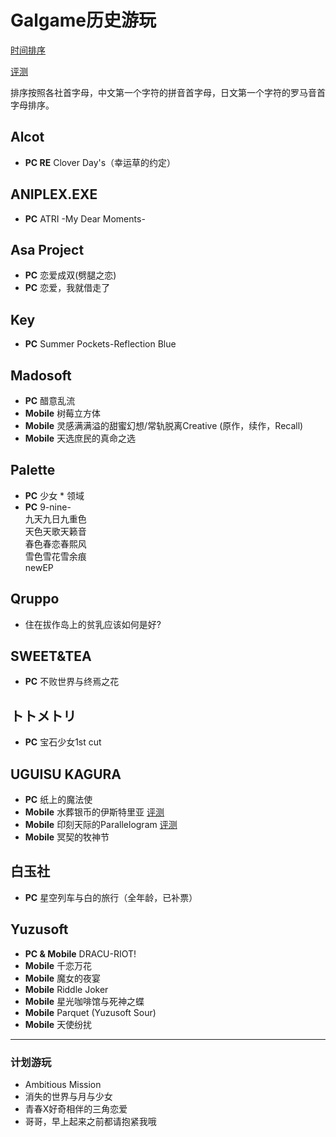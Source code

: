 # Galgame历史游玩   
[时间排序](https://github.com/FSF0912/GalgamePlay/blob/main/TimeSorting.md)

[评测](https://github.com/FSF0912/GalgamePlay/wiki)

排序按照各社首字母，中文第一个字符的拼音首字母，日文第一个字符的罗马音首字母排序。

## Alcot
- **PC RE** Clover Day's（幸运草的约定）

## ANIPLEX.EXE
- **PC** ATRI -My Dear Moments-

## Asa Project
- **PC** 恋爱成双(劈腿之恋)
- **PC** 恋爱，我就借走了

## Key
- **PC** Summer Pockets-Reflection Blue

## Madosoft
- **PC** 醋意乱流
- **Mobile** 树莓立方体
- **Mobile** 灵感满满溢的甜蜜幻想/常轨脱离Creative
 (原作，续作，Recall)
- **Mobile** 天选庶民的真命之选

## Palette
- **PC** 少女 * 领域
- **PC** 9-nine-
  <br>九天九日九重色
  <br>天色天歌天籁音
  <br>春色春恋春熙风
  <br>雪色雪花雪余痕
  <br>newEP

## Qruppo
- 住在拔作岛上的贫乳应该如何是好?

## SWEET&TEA
- **PC** 不败世界与终焉之花

## トトメトリ
- **PC** 宝石少女1st cut

## UGUISU KAGURA
- **PC** 纸上的魔法使
- **Mobile** 水葬银币的伊斯特里亚 [评测](https://github.com/FSF0912/GalgamePlay/wiki/UGUISU-KAGURA#%E6%B0%B4%E8%91%AC%E9%93%B6%E8%B4%A8%E7%9A%84%E4%BC%8A%E6%96%AF%E7%89%B9%E9%87%8C%E4%BA%9A)
- **Mobile** 印刻天际的Parallelogram [评测](https://github.com/FSF0912/GalgamePlay/wiki/UGUISU-KAGURA#%E5%8D%B0%E5%88%BB%E5%A4%A9%E9%99%85%E7%9A%84parallelogram)
- **Mobile** 冥契的牧神节

## 白玉社
- **PC** 星空列车与白的旅行（全年龄，已补票）

## Yuzusoft
- **PC & Mobile** DRACU-RIOT!
- **Mobile** 千恋万花
- **Mobile** 魔女的夜宴
- **Mobile** Riddle Joker
- **Mobile** 星光咖啡馆与死神之蝶
- **Mobile** Parquet (Yuzusoft Sour)
- **Mobile** 天使纷扰

---

### 计划游玩
- Ambitious Mission
- 消失的世界与月与少女
- 青春X好奇相伴的三角恋爱
- 哥哥，早上起来之前都请抱紧我哦
